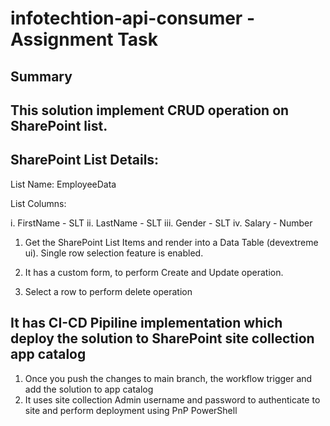 # infotechtion-api-consumer - Assignment Task

## Summary

## This solution implement CRUD operation on SharePoint list.

## SharePoint List Details:

List Name: EmployeeData

List Columns:

i. FirstName - SLT
ii. LastName - SLT
iii. Gender - SLT
iv. Salary - Number

1. Get the SharePoint List Items and render into a Data Table (devextreme ui). Single row selection feature is enabled.

2. It has a custom form, to perform Create and Update operation.

3. Select a row to perform delete operation

## It has CI-CD Pipiline implementation which deploy the solution to SharePoint site collection app catalog

1. Once you push the changes to main branch, the workflow trigger and add the solution to app catalog
2. It uses site collection Admin username and password to authenticate to site and perform deployment using PnP PowerShell
